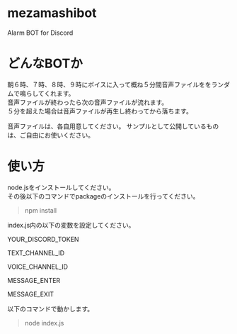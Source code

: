 # mezamashibot
Alarm BOT for Discord

# どんなBOTか

朝６時、７時、８時、９時にボイスに入って概ね５分間音声ファイルををランダムで鳴らしてくれます。  
音声ファイルが終わったら次の音声ファイルが流れます。  
５分を超えた場合は音声ファイルが再生し終わってから落ちます。


音声ファイルは、各自用意してください。 サンプルとして公開しているものは、ご自由にお使いください。

# 使い方

node.jsをインストールしてください。  
その後以下のコマンドでpackageのインストールを行ってください。
> npm install

index.js内の以下の変数を設定してください。

YOUR_DISCORD_TOKEN  

TEXT_CHANNEL_ID 

VOICE_CHANNEL_ID 

MESSAGE_ENTER  

MESSAGE_EXIT


以下のコマンドで動かします。

> node index.js